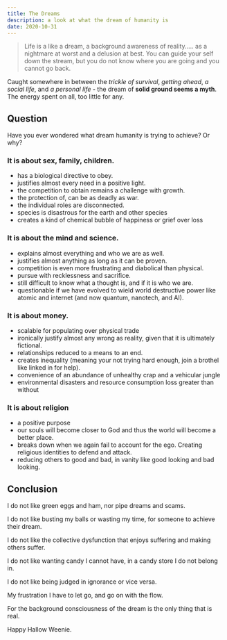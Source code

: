 ```yaml
---
title: The Dreams
description: a look at what the dream of humanity is
date: 2020-10-31
---
```


>  Life is a like a dream, a background awareness of reality.…. as a nightmare at worst and a delusion at best.  You can guide your self down the stream, but you do not know where you are going and you cannot go back.

Caught somewhere in between the *trickle of survival*, *getting ahead*, *a social life*, and *a personal life* - the dream of **solid ground seems a myth**.  The energy spent on all, too little for any.


## Question

Have you ever wondered what dream humanity is trying to achieve?  Or why?

### It is about sex, family, children. 

- has a biological directive to obey.
- justifies almost every need in a positive light.
- the competition to obtain remains a challenge with growth.
- the protection of, can be as deadly as war.
- the individual roles are disconnected.
- species is disastrous for the earth and other species
- creates a kind of chemical bubble of happiness or grief over loss


### It is about the mind and science.

- explains almost everything and who we are as well.
- justifies almost anything as long as it can be proven.
- competition is even more frustrating and diabolical than physical.
- pursue with recklessness and sacrifice.
- still difficult to know what a thought is, and if it is who we are.
- questionable if we have evolved to wield world destructive power like atomic and internet (and now quantum, nanotech, and AI).

### It is about money.

- scalable for populating over physical trade
- ironically justify almost any wrong as reality, given that it is ultimately fictional.
- relationships reduced to a means to an end.
- creates inequality (meaning your not trying hard enough, join a brothel like linked in for help).
- convenience of an abundance of unhealthy crap and a vehicular jungle
- environmental disasters and resource consumption loss greater than without

### It is about religion

- a positive purpose
- our souls will become closer to God and thus the world will become a better place.
- breaks down when we again fail to account for the ego. Creating religious identities to defend and attack.
- reducing others to good and bad, in vanity like good looking and bad looking.

## Conclusion

I do not like green eggs and ham, nor pipe dreams and scams.

I do not like busting my balls or wasting my time, for someone to achieve their dream.

I do not like the collective dysfunction that enjoys suffering and making others suffer.

I do not like wanting candy I cannot have, in a candy store I do not belong in.

I do not like being judged in ignorance or vice versa.

My frustration I have to let go, and go on with the flow.

For the background consciousness of the dream is the only thing that is real.

Happy Hallow Weenie.
